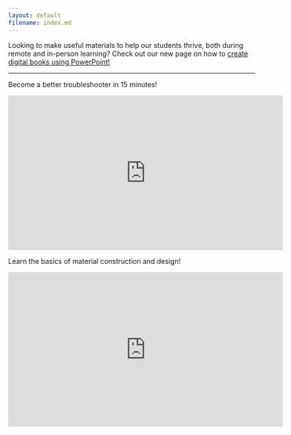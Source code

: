 ```yaml
---
layout: default
filename: index.md
--- 
```

Looking to make useful materials to help our students thrive, both during remote and in-person learning? Check out our new page on how to [create digital books using PowerPoint!](https://elimtechlab.com/powerpoint.html)
<hr>
<p>Become a better troubleshooter in 15 minutes!</p>
<iframe width="560" height="315" src="https://www.youtube.com/embed/hSEcb6cYW90" frameborder="0" allow="accelerometer; autoplay; clipboard-write; encrypted-media; gyroscope; picture-in-picture" allowfullscreen></iframe><br>

<p>Learn the basics of material construction and design!</p>
<iframe width="560" height="315" src="https://www.youtube.com/embed/ttyEVTgCcQg" frameborder="0" allow="accelerometer; autoplay; clipboard-write; encrypted-media; gyroscope; picture-in-picture" allowfullscreen></iframe>
